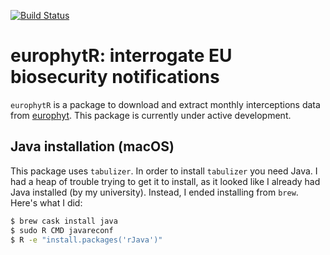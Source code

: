 [![Build Status](https://travis-ci.org/SteveLane/europhytR.svg?branch=master)](https://travis-ci.org/SteveLane/europhytR)

# europhytR: interrogate EU biosecurity notifications

`europhytR` is a package to download and extract monthly interceptions data from [europhyt](http://ec.europa.eu/food/plant/plant_health_biosecurity/europhyt_en). This package is currently under active development.

## Java installation (macOS)

This package uses `tabulizer`. In order to install `tabulizer` you need Java. I had a heap of trouble trying to get it to install, as it looked like I already had Java installed (by my university). Instead, I ended installing from `brew`. Here's what I did:

```bash
$ brew cask install java
$ sudo R CMD javareconf
$ R -e "install.packages('rJava')"
```
